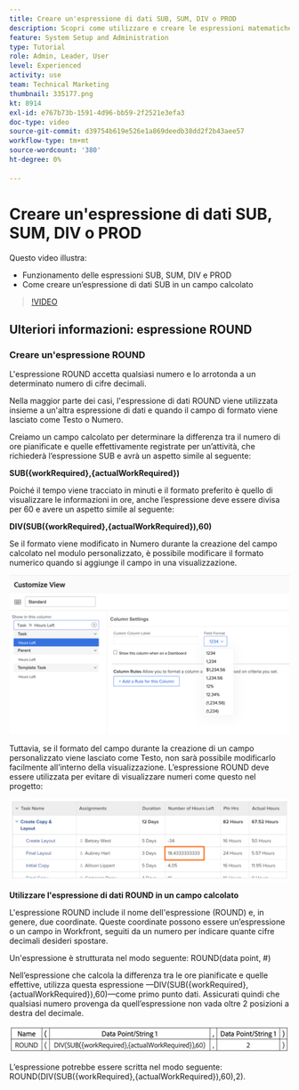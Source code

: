 ```yaml
---
title: Creare un'espressione di dati SUB, SUM, DIV o PROD
description: Scopri come utilizzare e creare le espressioni matematiche di base nel campo calcolato di un Adobe [!DNL Workfront].
feature: System Setup and Administration
type: Tutorial
role: Admin, Leader, User
level: Experienced
activity: use
team: Technical Marketing
thumbnail: 335177.png
kt: 8914
exl-id: e767b73b-1591-4d96-bb59-2f2521e3efa3
doc-type: video
source-git-commit: d39754b619e526e1a869deedb38dd2f2b43aee57
workflow-type: tm+mt
source-wordcount: '380'
ht-degree: 0%

---
```


# Creare un&#39;espressione di dati SUB, SUM, DIV o PROD

Questo video illustra:

* Funzionamento delle espressioni SUB, SUM, DIV e PROD
* Come creare un’espressione di dati SUB in un campo calcolato

>[!VIDEO](https://video.tv.adobe.com/v/335177/?quality=12)

## Ulteriori informazioni: espressione ROUND

### Creare un&#39;espressione ROUND

L&#39;espressione ROUND accetta qualsiasi numero e lo arrotonda a un determinato numero di cifre decimali.

Nella maggior parte dei casi, l&#39;espressione di dati ROUND viene utilizzata insieme a un&#39;altra espressione di dati e quando il campo di formato viene lasciato come Testo o Numero.

Creiamo un campo calcolato per determinare la differenza tra il numero di ore pianificate e quelle effettivamente registrate per un’attività, che richiederà l’espressione SUB e avrà un aspetto simile al seguente:

**SUB({workRequired},{actualWorkRequired})**

Poiché il tempo viene tracciato in minuti e il formato preferito è quello di visualizzare le informazioni in ore, anche l’espressione deve essere divisa per 60 e avere un aspetto simile al seguente:

**DIV(SUB({workRequired},{actualWorkRequired}),60)**

Se il formato viene modificato in Numero durante la creazione del campo calcolato nel modulo personalizzato, è possibile modificare il formato numerico quando si aggiunge il campo in una visualizzazione.

![Bilanciatore dei carichi di lavoro con rapporto sull’utilizzo](assets/round01.png)

Tuttavia, se il formato del campo durante la creazione di un campo personalizzato viene lasciato come Testo, non sarà possibile modificarlo facilmente all’interno della visualizzazione. L’espressione ROUND deve essere utilizzata per evitare di visualizzare numeri come questo nel progetto:

![Bilanciatore dei carichi di lavoro con rapporto sull’utilizzo](assets/round02.png)

<b>Utilizzare l&#39;espressione di dati ROUND in un campo calcolato</b>

L&#39;espressione ROUND include il nome dell&#39;espressione (ROUND) e, in genere, due coordinate. Queste coordinate possono essere un’espressione o un campo in Workfront, seguiti da un numero per indicare quante cifre decimali desideri spostare.

Un&#39;espressione è strutturata nel modo seguente: ROUND(data point, #)

Nell’espressione che calcola la differenza tra le ore pianificate e quelle effettive, utilizza questa espressione —DIV(SUB({workRequired},{actualWorkRequired}),60)—come primo punto dati. Assicurati quindi che qualsiasi numero provenga da quell’espressione non vada oltre 2 posizioni a destra del decimale.

![Bilanciatore dei carichi di lavoro con rapporto sull’utilizzo](assets/round03.png)

L’espressione potrebbe essere scritta nel modo seguente: ROUND(DIV(SUB({workRequired},{actualWorkRequired}),60),2).
